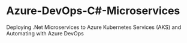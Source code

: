 # Azure-DevOps-C#-Microservices
Deploying .Net Microservices to Azure Kubernetes Services (AKS) and Automating with Azure DevOps
